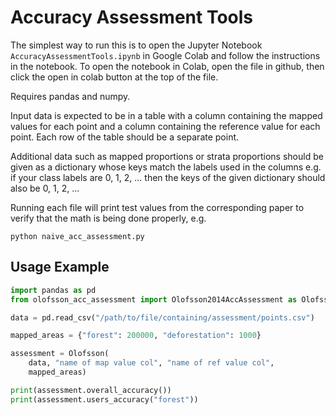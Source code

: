 # Accuracy Assessment Tools

The simplest way to run this is to open the Jupyter Notebook
`AccuracyAssessmentTools.ipynb` in Google Colab and follow the instructions
in the notebook. To open the notebook in Colab, open the file in github,
then click the open in colab button at the top of the file.

Requires pandas and numpy.

Input data is expected to be in a table with a column containing the mapped
values for each point and a column containing the reference value for each
point. Each row of the table should be a separate point.

Additional data such as mapped proportions or strata proportions should be
given as a dictionary whose keys match the labels used in the columns e.g.
if your class labels are 0, 1, 2, ... then the keys of the given dictionary
should also be 0, 1, 2, ...

Running each file will print test values from the corresponding paper to
verify that the math is being done properly, e.g.

`python naive_acc_assessment.py`

## Usage Example

```python
import pandas as pd
from olofsson_acc_assessment import Olofsson2014AccAssessment as Olofsson

data = pd.read_csv("/path/to/file/containing/assessment/points.csv")

mapped_areas = {"forest": 200000, "deforestation": 1000}

assessment = Olofsson(
    data, "name of map value col", "name of ref value col",
    mapped_areas)

print(assessment.overall_accuracy())
print(assessment.users_accuracy("forest"))
```
